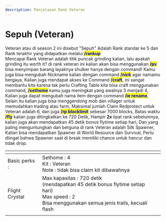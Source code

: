 ```yaml
---
description: Penjelasan Rank Veteran
---
```


# Sepuh (Veteran)

Veteran atau di season 2 ini disebut "Sepuh" Adalah Rank standar ke 5 dan Rank terakhir yang didapatkan melalui <mark style="color:blue;">**/rankup**</mark>\
Mencapai Rank Veteran adalah titik puncak grinding kalian, lalu apakah grinding itu worth it? di rank veteran ini kalian akan bisa menggunakan <mark style="color:blue;">**/pv**</mark> bisa menyimpan barang layaknya shulker hanya dengan command! Kamu juga bisa mengubah Nickname kalian dengan command <mark style="color:blue;">**/nick**</mark> agar namamu bergaya, Kalian juga mendapat akses ke Command <mark style="color:blue;">**/craft**</mark>, ini sangat membantu kita karena tak perlu Crafting Table kita bisa craft menggunakan command, <mark style="color:blue;">**/sethome**</mark> kamu juga meningkat yang awalnya 3 menjadi 4, Kalian juga dapat mengubah nama item dengan command <mark style="color:blue;">**/ie rename**</mark>, Selain itu kalian juga bisa menggendong mob dan villager untuk memudahkan trading atau farm, Maksimal jumlah Claim Redprotect untuk Veteran adalah 6, dan juga <mark style="color:blue;">**/rp blocklimit**</mark> sebesar 7000 blocks, Batas waktu <mark style="color:blue;">**/fly**</mark> kalian juga ditingkatkan ke 720 Detik, Hampir **2x** lipat rank sebelumnya, kalian juga akan mendapatkan 45 detik bonus flytime setiap hari, Dan yang paling menguntungkan dan berguna di rank Veteran adalah Silk Spawner, Kalian bisa mendapatkan Spawner di World Resource dan Survival, Perlu diingat bahwa Spawner saat di break memiliki chance untuk hancur dan tidak drop.

<table data-view="cards"><thead><tr><th></th><th></th><th></th></tr></thead><tbody><tr><td>Basic perks :</td><td>Sethome : 4<br>Kit : Veteran<br>Note : tidak bisa claim kit dibawahnya </td><td></td></tr><tr><td>Flight Crystal</td><td>Max kapasitas : 720 detik<br>(mendapatkan 45 detik bonus flytime setiap hari)<br>Max speed : 2<br>Bisa menggunakan semua jenis trails, kecuali flash</td><td></td></tr><tr><td></td><td></td><td></td></tr></tbody></table>

